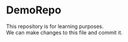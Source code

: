 # DemoRepo
This repository is for learning purposes.
<br>
We can make changes to this file and commit it.